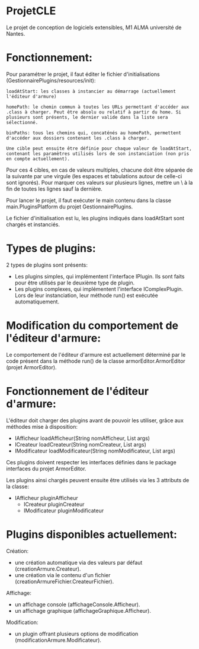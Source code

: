 ProjetCLE
=========

Le projet de conception de logiciels extensibles, M1 ALMA université de Nantes.

Fonctionnement:
===============

Pour paramétrer le projet, il faut éditer le fichier d'initialisations (GestionnairePlugins/resources/init):

    loadAtStart: les classes à instancier au démarrage (actuellement l'éditeur d'armure)
  
    homePath: le chemin commun à toutes les URLs permettant d'accéder aux .class à charger. Peut être absolu ou relatif à partir du home. Si plusieurs sont présents, le dernier valide dans la liste sera sélectionné.
  
    binPaths: tous les chemins qui, concaténés au homePath, permettent d'accéder aux dossiers contenant les .class à charger.
  
    Une cible peut ensuite être définie pour chaque valeur de loadAtStart, contenant les paramètres utilisés lors de son instanciation (non pris en compte actuellement).
  
  Pour ces 4 cibles, en cas de valeurs multiples, chacune doit être séparée de la suivante par une virgule (les espaces et tabulations autour de celle-ci sont ignorés). Pour marquer ces valeurs sur plusieurs lignes, mettre un \ à la fin de toutes les lignes sauf la dernière.

Pour lancer le projet, il faut exécuter le main contenu dans la classe main.PluginsPlatform du projet GestionnairePlugins.

Le fichier d'initialisation est lu, les plugins indiqués dans loadAtStart sont chargés et instanciés.

Types de plugins:
=================

2 types de plugins sont présents:
  - Les plugins simples, qui implémentent l'interface IPlugin. Ils sont faits pour être utilisés par le deuxième type de plugin.
  - Les plugins complexes, qui implémentent l'interface IComplexPlugin. Lors de leur instanciation, leur méthode run() est exécutée automatiquement.
  
Modification du comportement de l'éditeur d'armure:
===================================================

Le comportement de l'éditeur d'armure est actuellement déterminé par le code présent dans la méthode run() de la classe armorEditor.ArmorEditor (projet ArmorEditor).

Fonctionnement de l'éditeur d'armure:
=====================================

L'éditeur doit charger des plugins avant de pouvoir les utiliser, grâce aux méthodes mise à disposition:

  - IAfficheur loadAfficheur(String nomAfficheur, List<String> args)
  - ICreateur loadCreateur(String nomCreateur, List<String> args)
  - IModificateur loadModificateur(String nomModificateur, List<String> args)
  
Ces plugins doivent respecter les interfaces définies dans le package interfaces du projet ArmorEditor.

Les plugins ainsi chargés peuvent ensuite être utilisés via les 3 attributs de la classe:

  - IAfficheur pluginAfficheur
	- ICreateur pluginCreateur
	- IModificateur pluginModificateur

Plugins disponibles actuellement:
=================================

Création:
  - une création automatique via des valeurs par défaut (creationArmure.Createur).
  - une création via le contenu d'un fichier (creationArmureFichier.CreateurFichier).

Affichage:
  - un affichage console (affichageConsole.Afficheur).
  - un affichage graphique (affichageGraphique.Afficheur).

Modification:
  - un plugin offrant plusieurs options de modification (modificationArmure.Modificateur).
